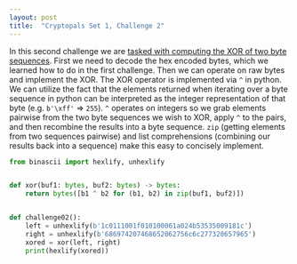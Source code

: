 ```yaml
---
layout: post
title:  "Cryptopals Set 1, Challenge 2"
---
```


In this second challenge we are [tasked with computing the XOR of two
byte sequences](https://cryptopals.com/sets/1/challenges/2). First we
need to decode the hex encoded bytes, which we learned how to do in
the first challenge. Then we can operate on raw bytes and implement the 
XOR. The XOR operator is implemented via `^` in python. We can utilize 
the fact that the elements returned when iterating over a byte sequence 
in python can be interpreted as the integer  representation of that byte 
(e.g. `b'\xff'` => `255`). `^` operates on  integers so we grab elements 
pairwise from the two byte sequences we wish to XOR, apply `^` to the 
pairs, and then recombine the results into a byte sequence. `zip` 
(getting elements from two sequences pairwise) and list comprehensions 
(combining our results back into a sequence) make this easy to 
concisely implement.

```python
from binascii import hexlify, unhexlify


def xor(buf1: bytes, buf2: bytes) -> bytes:
    return bytes([b1 ^ b2 for (b1, b2) in zip(buf1, buf2)])


def challenge02():
    left = unhexlify(b'1c0111001f010100061a024b53535009181c')
    right = unhexlify(b'686974207468652062756c6c277320657965')
    xored = xor(left, right)
    print(hexlify(xored))
```
